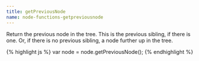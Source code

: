 ```yaml
---
title: getPreviousNode
name: node-functions-getpreviousnode
---
```


Return the previous node in the tree. This is the previous sibling, if there is one. Or, if there is no previous sibling, a node further up in the tree.

{% highlight js %}
var node = node.getPreviousNode();
{% endhighlight %}
